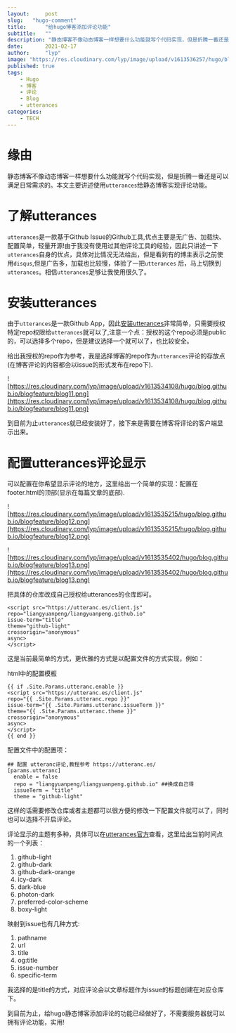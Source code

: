 ```yaml
---
layout:     post 
slug:   "hugo-comment"
title:      "给hugo博客添加评论功能"
subtitle:   ""
description: "静态博客不像动态博客一样想要什么功能就写个代码实现，但是折腾一番还是可以满足日常需求的。"  
date:       2021-02-17
author:     "lyp"
image: "https://res.cloudinary.com/lyp/image/upload/v1613536257/hugo/blog.github.io/pexels-aleksey-kuprikov-3551245.jpg"
published: true
tags: 
    - Hugo
    - 博客
    - 评论
    - Blog
    - utterances
categories: 
    - TECH
---  
```


# 缘由  

静态博客不像动态博客一样想要什么功能就写个代码实现，但是折腾一番还是可以满足日常需求的。本文主要讲述使用`utterances`给静态博客实现评论功能。  

# 了解utterances  

`utterances`是一款基于Github Issue的Github工具,优点主要是无广告、加载快、配置简单，轻量开源!由于我没有使用过其他评论工具的经验，因此只讲述一下`utterances`自身的优点，具体对比情况无法给出，但是看到有的博主表示之前使用`disqus`,但是广告多，加载也比较慢，体验了一把`utterances` 后，马上切换到`utterances`。相信`utterances`足够让我使用很久了。  

# 安装utterances  

由于`utterances`是一款Github App，因此[安装utterances](https://github.com/apps/utterances)非常简单，只需要授权特定repo权限给`utterances`就可以了,注意一个点：授权的这个repo必须是public的，可以选择多个repo，但是建议选择一个就可以了，也比较安全。  

给出我授权的repo作为参考，我是选择博客的repo作为`utterances`评论的存放点(在博客评论的内容都会以issue的形式发布在repo下).  

![https://res.cloudinary.com/lyp/image/upload/v1613534108/hugo/blog.github.io/blogfeature/blog11.png](https://res.cloudinary.com/lyp/image/upload/v1613534108/hugo/blog.github.io/blogfeature/blog11.png)  

到目前为止`utterances`就已经安装好了，接下来是需要在博客将评论的客户端显示出来。  

# 配置utterances评论显示  

可以配置在你希望显示评论的地方，这里给出一个简单的实现：配置在footer.html的顶部(显示在每篇文章的底部).  

![https://res.cloudinary.com/lyp/image/upload/v1613535215/hugo/blog.github.io/blogfeature/blog12.png](https://res.cloudinary.com/lyp/image/upload/v1613535215/hugo/blog.github.io/blogfeature/blog12.png)   

![https://res.cloudinary.com/lyp/image/upload/v1613535402/hugo/blog.github.io/blogfeature/blog13.png](https://res.cloudinary.com/lyp/image/upload/v1613535402/hugo/blog.github.io/blogfeature/blog13.png)

把具体的仓库改成自己授权给utterances的仓库即可。  

```
<script src="https://utteranc.es/client.js"
repo="liangyuanpeng/liangyuanpeng.github.io"
issue-term="title"
theme="github-light"
crossorigin="anonymous"
async>
</script>  
```    

这是当前最简单的方式，更优雅的方式是以配置文件的方式实现，例如：  

html中的配置模板
```
{{ if .Site.Params.utteranc.enable }}
<script src="https://utteranc.es/client.js"
repo="{{ .Site.Params.utteranc.repo }}"
issue-term="{{ .Site.Params.utteranc.issueTerm }}"
theme="{{ .Site.Params.utteranc.theme }}"
crossorigin="anonymous"
async>
</script>
{{ end }}
```  

配置文件中的配置项：  
```
## 配置 utteranc评论,教程参考 https://utteranc.es/
[params.utteranc]
  enable = false
  repo = "liangyuanpeng/liangyuanpeng.github.io" ##换成自己得
  issueTerm = "title"
  theme = "github-light"
```  

这样的话需要修改仓库或者主题都可以很方便的修改一下配置文件就可以了，同时也可以选择不开启评论。  

评论显示的主题有多种，具体可以在[utterances官方](https://utteranc.es/?installation_id=14775258&setup_action=install)查看，这里给出当前时间点的一个列表：   

1. github-light
2. github-dark
3. github-dark-orange
4. icy-dark
5. dark-blue
6. photon-dark  
7. preferred-color-scheme
8. boxy-light  

映射到issue也有几种方式:  

1. pathname
2. url
3. title
4. og:title
5. issue-number
6. specific-term  

我选择的是title的方式，对应评论会以文章标题作为issue的标题创建在对应仓库下。    

到目前为止，给hugo静态博客添加评论的功能已经做好了，不需要服务器就可以拥有评论功能，实用!


